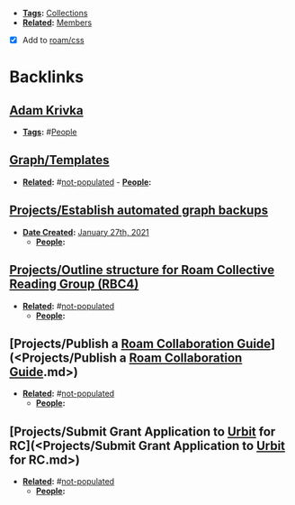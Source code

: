- **[Tags](<Tags.md>):** [Collections](<Collections.md>)
- **[Related](<Related.md>):** [Members](<Members.md>)
- [x] Add to [roam/css](<roam/css.md>)

# Backlinks
## [Adam Krivka](<Adam Krivka.md>)
- **[Tags](<Tags.md>):** #[People](<People.md>)

## [Graph/Templates](<Graph/Templates.md>)
- **[Related](<Related.md>):** #[not-populated](<not-populated.md>)
                - **[People](<People.md>):**

## [Projects/Establish automated graph backups](<Projects/Establish automated graph backups.md>)
- **[Date Created](<Date Created.md>):** [January 27th, 2021](<January 27th, 2021.md>)
    - **[People](<People.md>):**

## [Projects/Outline structure for Roam Collective Reading Group (RBC4)](<Projects/Outline structure for Roam Collective Reading Group (RBC4).md>)
- **[Related](<Related.md>):** #[not-populated](<not-populated.md>)
    - **[People](<People.md>):**

## [Projects/Publish a [Roam Collaboration Guide](<Roam Collaboration Guide.md>)](<Projects/Publish a [Roam Collaboration Guide](<Roam Collaboration Guide.md>).md>)
- **[Related](<Related.md>):** #[not-populated](<not-populated.md>)
    - **[People](<People.md>):**

## [Projects/Submit Grant Application to [Urbit](<Urbit.md>) for RC](<Projects/Submit Grant Application to [Urbit](<Urbit.md>) for RC.md>)
- **[Related](<Related.md>):** #[not-populated](<not-populated.md>)
    - **[People](<People.md>):**

